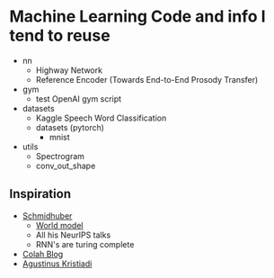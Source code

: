 # Machine Learning Code and info I tend to reuse

* nn
  - Highway Network
  - Reference Encoder (Towards End-to-End Prosody Transfer)
* gym 
  - test OpenAI gym script
* datasets
  - Kaggle Speech Word Classification
  - datasets (pytorch)
    - mnist
* utils
  - Spectrogram
  - conv\_out\_shape


## Inspiration
* [Schmidhuber](http://people.idsia.ch/~juergen/)
  - [World model](https://worldmodels.github.io/)
  - All his NeurIPS talks
  - RNN's are turing complete
* [Colah Blog](http://colah.github.io/)
* [Agustinus Kristiadi](https://wiseodd.github.io/about/)


